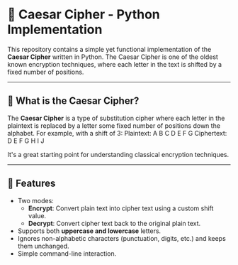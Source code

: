 # 🔐 Caesar Cipher - Python Implementation

This repository contains a simple yet functional implementation of the **Caesar Cipher** written in Python. The Caesar Cipher is one of the oldest known encryption techniques, where each letter in the text is shifted by a fixed number of positions.

---

## 🧠 What is the Caesar Cipher?

The **Caesar Cipher** is a type of substitution cipher where each letter in the plaintext is replaced by a letter some fixed number of positions down the alphabet. For example, with a shift of 3:
Plaintext:  A B C D E F G
Ciphertext: D E F G H I J 

It's a great starting point for understanding classical encryption techniques.

---

## 📜 Features

- Two modes:
  - **Encrypt**: Convert plain text into cipher text using a custom shift value.
  - **Decrypt**: Convert cipher text back to the original plain text.
- Supports both **uppercase and lowercase** letters.
- Ignores non-alphabetic characters (punctuation, digits, etc.) and keeps them unchanged.
- Simple command-line interaction.
